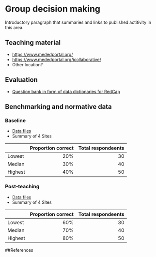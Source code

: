 # Group decision making
Introductory paragraph that summaries and links to published actitivity in this area.

## Teaching material
 * https://www.mededportal.org/
 * https://www.mededportal.org/icollaborative/ 
 * Other location?

## Evaluation
 * [Question bank in form of data dictionaries for RedCap](evaluation/)

## Benchmarking and normative data
### Baseline
 * [Data files](benchmarking/Baseline/)
 * Summary of 4 Sites

|          | Proportion correct | Total respondeents  |
| -------- | ------------------:| -------------------:|
| Lowest   |        20%         |        30           |
| Median   |        30%         |        40           |
| Highest  |        40%         |        50           |

### Post-teaching
 * [Data files](benchmarking/Post-teaching/)
 * Summary of 4 Sites

|          | Proportion correct | Total respondeents  |
| -------- | ------------------:| -------------------:|
| Lowest   |        60%         |        30           |
| Median   |        70%         |        40           |
| Highest  |        80%         |        50           |

##References
